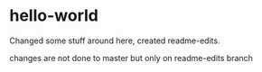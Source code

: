 # hello-world
Changed some stuff around here, created readme-edits.

changes are not done to master but only on readme-edits branch
